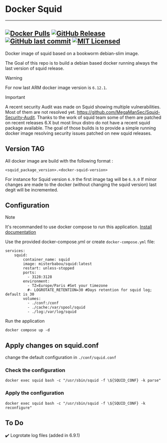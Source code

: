 # Docker Squid

---
[![Docker Pulls](https://img.shields.io/docker/pulls/misterbabou/squid.svg?logo=docker)](https://hub.docker.com/r/misterbabou/squid)
[![GitHub Release](https://img.shields.io/github/release/Misterbabou/docker-squid.svg?logo=github&logoColor=959DA5)](https://github.com/Misterbabou/docker-squid/releases/latest)
[![GitHub last commit](https://img.shields.io/github/last-commit/Misterbabou/docker-squid?logo=github&logoColor=959DA5)](https://github.com/Misterbabou/docker-squid/commits/main)
[![MIT Licensed](https://img.shields.io/github/license/Misterbabou/docker-squid.svg?logo=github&logoColor=959DA5)](https://github.com/Misterbabou/docker-squid/blob/main/LICENSE.md)
---

Docker image of squid based on a bookworm debian-slim image.

The Goal of this repo is to build a debian based docker running always the last version of squid release.

> [!WARNING]
>
>For now last ARM docker image version is `6.12.1`.

> [!IMPORTANT]
>
>A recent security Audit was made on Squid showing multiple vulnerabilities. Most of them are not resolved yet. 
https://github.com/MegaManSec/Squid-Security-Audit. Thanks to the work of squid team some of them are patched on recent releases 6.X but most linux distro do not have a recent squid package available.
The goal of those builds is to provide a simple running docker image resolving security issues patched on new squid releases.

## Version TAG

All docker image are build with the following format : 
```
<squid_package_version>.<docker-squid-version>
```
For instance for Squid version `6.9` the first image tag will be `6.9.0` 
If minor changes are made to the docker (without changing the squid version) last degit will be incremented. 

## Configuration

> [!NOTE]
>
>It's recommanded to use docker compose to run this application. [Install documentation](https://docs.docker.com/compose/install/)

Use the provided docker-compose.yml or create `docker-compose.yml` file:
```
services:
    squid:
        container_name: squid
        image: misterbabou/squid:latest
        restart: unless-stopped
        ports:
          - 3128:3128
        environment:
          - TZ=Europe/Paris #Set your timezone
          #- LOGROTATE_RETENTION=30 #Days retention for squid log; default is 30
        volumes:
          - ./conf:/conf
          - ./cache:/var/spool/squid
          - ./log:/var/log/squid
```

Run the application
```
docker compose up -d
```

## Apply changes on squid.conf

change the default configuration in `./conf/squid.conf`

### Check the configuration
```
docker exec squid bash -c "/usr/sbin/squid -f \${SQUID_CONF} -k parse"
```
### Apply the configuration
```
docker exec squid bash -c "/usr/sbin/squid -f \${SQUID_CONF} -k reconfigure"
```

## To Do

:heavy_check_mark: Logrotate log files (added in 6.9.1)

